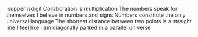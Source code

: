 isupper
isdigit
Collaboration is multiplication
The numbers speak for themselves
I believe in numbers and signs
Numbers constitute the only universal language
The shortest distance between two points is a straight line
I feel like I am diagonally parked in a parallel universe

